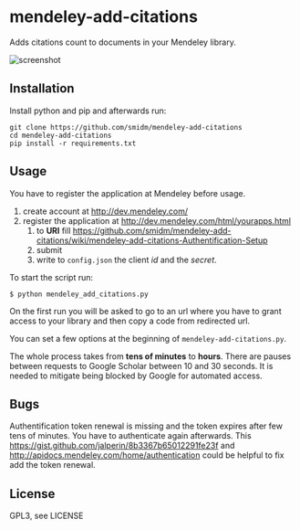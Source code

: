 mendeley-add-citations
======================

Adds citations count to documents in your Mendeley library.

![screenshot](https://raw.github.com/palmstrom/mendeley-add-citations/master/screenshot.png)

Installation
------------

Install python and pip and afterwards run:

    git clone https://github.com/smidm/mendeley-add-citations
    cd mendeley-add-citations
    pip install -r requirements.txt


Usage
-----

You have to register the application at Mendeley before usage.

1. create account at http://dev.mendeley.com/
2. register the application at <http://dev.mendeley.com/html/yourapps.html>
	1. to **URI** fill <https://github.com/smidm/mendeley-add-citations/wiki/mendeley-add-citations-Authentification-Setup> 
	2. submit
	3. write to `config.json` the client *id* and the *secret*.

To start the script run:

    $ python mendeley_add_citations.py

On the first run you will be asked to go to an url 
where you have to grant access to your library and then 
copy a code from redirected url.

You can set a few options at the beginning of `mendeley-add-citations.py`.

The whole process takes from **tens of minutes** to **hours**. There are 
pauses between requests to Google Scholar between 10 and 30 seconds.
It is needed to mitigate being blocked by Google for automated access.

Bugs
----

Authentification token renewal is missing and the token expires after few tens of minutes. You have to authenticate again afterwards. This <https://gist.github.com/jalperin/8b3367b65012291fe23f> and <http://apidocs.mendeley.com/home/authentication> could be helpful to fix add the token renewal.

License
-------
GPL3, see LICENSE

